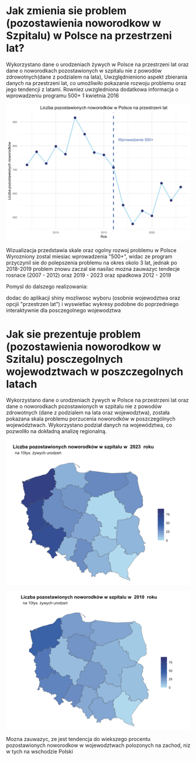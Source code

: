# Jak zmienia sie problem (pozostawienia noworodkow w Szpitalu) w Polsce na przestrzeni lat?

Wykorzystano dane o urodzeniach żywych w Polsce na przestrzeni lat oraz dane
o noworodkach pozostawionych w szpitalu nie z powodów zdrowotnych(dane z podzialem na lata), 
Uwzględnieniono aspekt zbierania
danych na przestrzeni lat, co umożliwiło pokazanie rozwoju problemu oraz jego 
tendencji z latami. Rowniez uwzgledniona dodatkowa informacja
o wprowadzeniu programu 500+ 1 kwietnia 2016

![PozostawioneLataPoslka](PozostawioneLataPolska.png)

Wizualizacja przedstawia skale oraz ogolny rozwoj problemu w Polsce
Wyrozniony zostal miesiac wprowadzenia "500+", widac ze program
przyczynil sie do polepszenia problemu na okres okolo 3 lat,
jednak po 2018-2019 problem znowu zaczal sie nasilac
mozna zauwazyc tendecje rosnace (2007 - 2012) oraz 2019 - 2023
oraz spadkowa 2012 - 2019

Pomysl do dalszego realizowania:

dodac do aplikacji shiny mozliwosc wyboru (osobnie wojewodztwa oraz opcjii
"przestrzen lat") i wyswietlac wykresy podobne do poprzedniego interaktywnie dla
posczegolnego wojewodztwa


# Jak sie prezentuje  problem (pozostawienia noworodkow w Szitalu) posczegolnych wojewodztwach w poszczegolnych latach

Wykorzystano dane o urodzeniach żywych w Polsce na przestrzeni lat oraz dane
o noworodkach pozostawionych w szpitalu nie z powodów zdrowotnych
(dane z podzialem na lata oraz wojewodztwa),
została pokazana skala problemu porzucenia noworodków w poszczególnych
województwach. Wykorzystano podział danych na województwa, co pozwoliło
na dokładną analizę regionalną.

![2023](2023.png)

![2010](2010.png)

Mozna zauwazyc, ze jest tendencja do wiekszego procentu pozostawionych noworodkow
w wojewodztwach polozonych na zachod, niz w tych na wschodzie Polski
